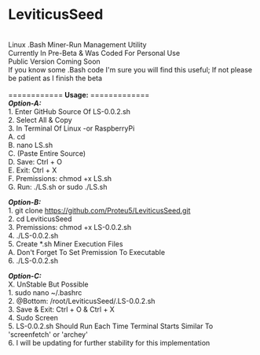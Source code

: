 <b>LeviticusSeed</b>
====================
<br>
Linux .Bash Miner-Run Management Utility
<br>
Currently In Pre-Beta & Was Coded For Personal Use
<br>
Public Version Coming Soon
<br>
If you know some .Bash code I'm sure you will find this useful; If not please be patient as I finish the beta
<br><br>
============
<b>Usage:</b>
=============
<br>
  <b><i>Option-A:</i></b><br>
    1. Enter GitHub Source Of LS-0.0.2.sh<br>
    2. Select All & Copy<br>
    3. In Terminal Of Linux -or RaspberryPi<br>
      A. cd<br>
      B. nano LS.sh<br>
      C. (Paste Entire Source)<br>
      D. Save: Ctrl + O<br>
      E. Exit: Ctrl + X<br>
      F. Premissions: chmod +x LS.sh<br>
      G. Run: ./LS.sh or sudo ./LS.sh<br>
  
 <b><i>Option-B:</i></b><br>
    1. git clone https://github.com/Proteu5/LeviticusSeed.git<br>
    2. cd LeviticusSeed<br>
    3. Premissions: chmod +x LS-0.0.2.sh<br>
    4. ./LS-0.0.2.sh<br>
    5. Create *.sh Miner Execution Files<br>
      A. Don't Forget To Set Premission To Executable<br>
    6. ./LS-0.0.2.sh<br>
  
  <b><i>Option-C:</i></b><br>
    X. UnStable But Possible<br>
    1. sudo nano ~/.bashrc<br>
    2. @Bottom: /root/LeviticusSeed/.LS-0.0.2.sh<br>
    3. Save & Exit: Ctrl + O & Ctrl + X<br>
    4. Sudo Screen<br>
    5. LS-0.0.2.sh Should Run Each Time Terminal Starts Similar To 'screenfetch' or 'archey'<br>
    6. I will be updating for further stability for this implementation<br>
    
    
    
